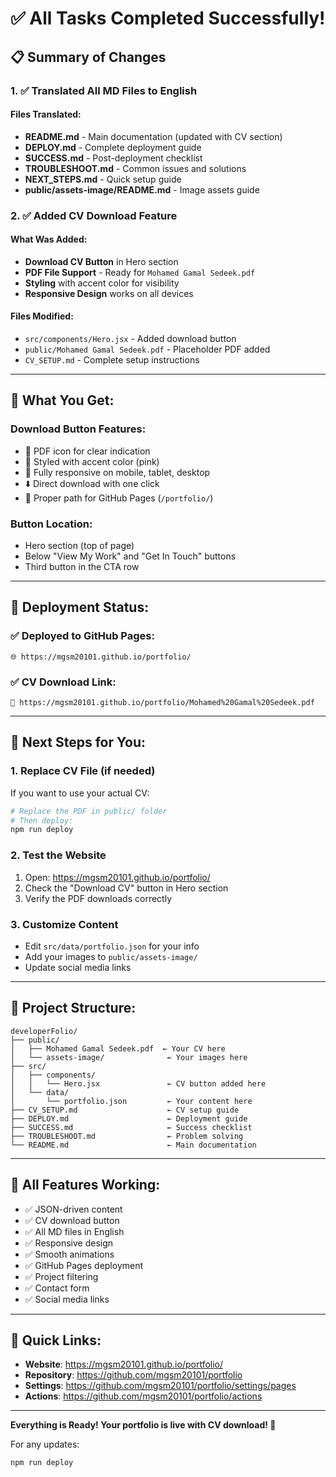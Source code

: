 # ✅ All Tasks Completed Successfully!

## 📋 Summary of Changes

### 1. ✅ Translated All MD Files to English

#### Files Translated:
- **README.md** - Main documentation (updated with CV section)
- **DEPLOY.md** - Complete deployment guide
- **SUCCESS.md** - Post-deployment checklist
- **TROUBLESHOOT.md** - Common issues and solutions
- **NEXT_STEPS.md** - Quick setup guide
- **public/assets-image/README.md** - Image assets guide

### 2. ✅ Added CV Download Feature

#### What Was Added:
- **Download CV Button** in Hero section
- **PDF File Support** - Ready for `Mohamed Gamal Sedeek.pdf`
- **Styling** with accent color for visibility
- **Responsive Design** works on all devices

#### Files Modified:
- `src/components/Hero.jsx` - Added download button
- `public/Mohamed Gamal Sedeek.pdf` - Placeholder PDF added
- `CV_SETUP.md` - Complete setup instructions

---

## 🎯 What You Get:

### Download Button Features:
- 📄 PDF icon for clear indication
- 🎨 Styled with accent color (pink)
- 📱 Fully responsive on mobile, tablet, desktop
- ⬇️ Direct download with one click
- 🔗 Proper path for GitHub Pages (`/portfolio/`)

### Button Location:
- Hero section (top of page)
- Below "View My Work" and "Get In Touch" buttons
- Third button in the CTA row

---

## 🚀 Deployment Status:

### ✅ Deployed to GitHub Pages:
```
🌐 https://mgsm20101.github.io/portfolio/
```

### ✅ CV Download Link:
```
📄 https://mgsm20101.github.io/portfolio/Mohamed%20Gamal%20Sedeek.pdf
```

---

## 📝 Next Steps for You:

### 1. Replace CV File (if needed)
If you want to use your actual CV:
```bash
# Replace the PDF in public/ folder
# Then deploy:
npm run deploy
```

### 2. Test the Website
1. Open: https://mgsm20101.github.io/portfolio/
2. Check the "Download CV" button in Hero section
3. Verify the PDF downloads correctly

### 3. Customize Content
- Edit `src/data/portfolio.json` for your info
- Add your images to `public/assets-image/`
- Update social media links

---

## 📂 Project Structure:

```
developerFolio/
├── public/
│   ├── Mohamed Gamal Sedeek.pdf  ← Your CV here
│   └── assets-image/              ← Your images here
├── src/
│   ├── components/
│   │   └── Hero.jsx               ← CV button added here
│   └── data/
│       └── portfolio.json         ← Your content here
├── CV_SETUP.md                    ← CV setup guide
├── DEPLOY.md                      ← Deployment guide
├── SUCCESS.md                     ← Success checklist
├── TROUBLESHOOT.md                ← Problem solving
└── README.md                      ← Main documentation
```

---

## 🎉 All Features Working:

- ✅ JSON-driven content
- ✅ CV download button
- ✅ All MD files in English
- ✅ Responsive design
- ✅ Smooth animations
- ✅ GitHub Pages deployment
- ✅ Project filtering
- ✅ Contact form
- ✅ Social media links

---

## 🔗 Quick Links:

- **Website**: https://mgsm20101.github.io/portfolio/
- **Repository**: https://github.com/mgsm20101/portfolio
- **Settings**: https://github.com/mgsm20101/portfolio/settings/pages
- **Actions**: https://github.com/mgsm20101/portfolio/actions

---

**Everything is Ready! Your portfolio is live with CV download! 🎊**

For any updates:
```bash
npm run deploy
```
